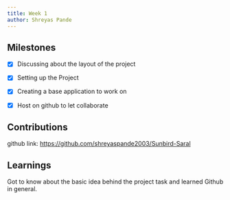 ```yaml
---
title: Week 1
author: Shreyas Pande   
---
```


## Milestones
- [x] Discussing about the layout of the project
- [x] Setting up the Project
- [x] Creating a base application to work on
- [x] Host on github to let collaborate


## Contributions
github link: https://github.com/shreyaspande2003/Sunbird-Saral

## Learnings
Got to know about the basic idea behind the project task and learned Github in general.

